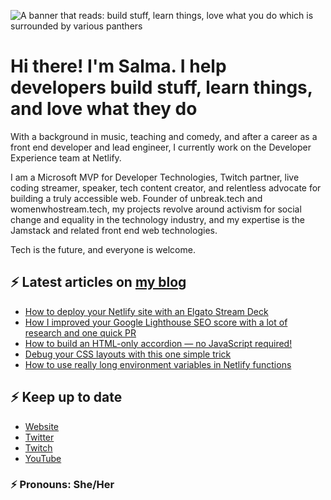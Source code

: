 ![A banner that reads: build stuff, learn things, love what you do which is surrounded by various panthers](https://static-cdn.jtvnw.net/jtv_user_pictures/team-theclaw-banner_image-b35a075e7b424e7bb4f666f881be0244-640x125.png)

# Hi there! I'm Salma. I help developers build stuff, learn things, and love what they do

With a background in music, teaching and comedy, and after a career as a front end developer and lead engineer, I currently work on the Developer Experience team at Netlify.

I am a Microsoft MVP for Developer Technologies, Twitch partner, live coding streamer, speaker, tech content creator, and relentless advocate for building a truly accessible web. Founder of unbreak.tech and womenwhostream.tech, my projects revolve around activism for social change and equality in the technology industry, and my expertise is the Jamstack and related front end web technologies.

Tech is the future, and everyone is welcome.

## ⚡️ Latest articles on [my blog](https://whitep4nth3r.com)

<!-- BLOG-POST-LIST:START -->
- [How to deploy your Netlify site with an Elgato Stream Deck](https://whitep4nth3r.com/blog/how-to-deploy-your-netlify-site-with-an-elgato-stream-deck/)
- [How I improved your Google Lighthouse SEO score with a lot of research and one quick PR](https://whitep4nth3r.com/blog/improved-google-lighthouse-seo-score/)
- [How to build an HTML-only accordion — no JavaScript required!](https://whitep4nth3r.com/blog/how-to-build-html-accordion-no-javascript/)
- [Debug your CSS layouts with this one simple trick](https://whitep4nth3r.com/blog/debug-css-layouts/)
- [How to use really long environment variables in Netlify functions](https://whitep4nth3r.com/blog/how-to-use-really-long-environment-variables-in-netlify-functions/)
<!-- BLOG-POST-LIST:END -->

## ⚡️ Keep up to date

- [Website](https://whitep4nth3r.com/?utm_source=github)
- [Twitter](https://twitter.com/whitep4nth3r)
- [Twitch](https://twitch.tv/whitep4nth3r)
- [YouTube](https://www.youtube.com/channel/UCiGFO97qgxZEbbg43mZSeyg)

### ⚡️ Pronouns: She/Her
